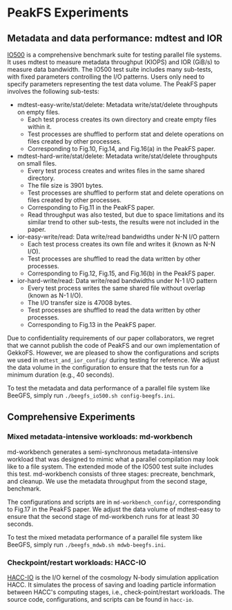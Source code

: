 # PeakFS Experiments

## Metadata and data performance: mdtest and IOR

[IO500](https://github.com/IO500/io500) is a comprehensive benchmark suite for testing parallel file systems. It uses mdtest to measure metadata throughput (KIOPS) and IOR (GiB/s) to measure data bandwidth. The IO500 test suite includes many sub-tests, with fixed parameters controlling the I/O patterns. Users only need to specify parameters representing the test data volume. The PeakFS paper involves the following sub-tests:

- mdtest-easy-write/stat/delete: Metadata write/stat/delete throughputs on empty files.
  - Each test process creates its own directory and create empty files within it.
  - Test processes are shuffled to perform stat and delete operations on files created by other processes.
  - Corresponding to Fig.10, Fig.14, and Fig.16(a) in the PeakFS paper.
- mdtest-hard-write/stat/delete: Metadata write/stat/delete throughputs on small files.
  - Every test process creates and writes files in the same shared directory.
  - The file size is 3901 bytes.
  - Test processes are shuffled to perform stat and delete operations on files created by other processes.
  - Corresponding to Fig.11 in the PeakFS paper.
  - Read throughput was also tested, but due to space limitations and its similar trend to other sub-tests, the results were not included in the paper.
- ior-easy-write/read: Data write/read bandwidths under N-N I/O pattern
  - Each test process creates its own file and writes it (known as N-N I/O).
  - Test processes are shuffled to read the data written by other processes.
  - Corresponding to Fig.12, Fig.15, and Fig.16(b) in the PeakFS paper.
- ior-hard-write/read: Data write/read bandwidths under N-1 I/O pattern
  - Every test process writes the same shared file without overlap (known as N-1 I/O).
  - The I/O transfer size is 47008 bytes.
  - Test processes are shuffled to read the data written by other processes.
  - Corresponding to Fig.13 in the PeakFS paper.

Due to confidentiality requirements of our paper collaborators, we regret that we cannot publish the code of PeakFS and our own implementation of GekkoFS. However, we are pleased to show the configurations and scripts we used in `mdtest_and_ior_config/` during testing for reference. We adjust the data volume in the configuration to ensure that the tests run for a minimum duration (e.g., 40 seconds). 

To test the metadata and data performance of a parallel file system like BeeGFS, simply run `./beegfs_io500.sh config-beegfs.ini`.

## Comprehensive Experiments

### Mixed metadata-intensive workloads: md-workbench

md-workbench generates a semi-synchronous metadata-intensive workload that was designed to mimic what a parallel compilation may look like to a file system. The extended mode of the IO500 test suite includes this test. md-workbench consists of three stages: precreate, benchmark, and cleanup. We use the metadata throughput from the second stage, benchmark.

The configurations and scripts are in `md-workbench_config/`, corresponding to Fig.17 in the PeakFS paper. We adjust the data volume of mdtest-easy to ensure that the second stage of md-workbench runs for at least 30 seconds.

To test the mixed metadata performance of a parallel file system like BeeGFS, simply run `./beegfs_mdwb.sh mdwb-beegfs.ini`.

### Checkpoint/restart workloads: HACC-IO

[HACC-IO](ttps://asc.llnl.gov/coral-benchmarks) is the I/O kernel of the cosmology N-body simulation application HACC. It simulates the process of saving and loading particle information between HACC's computing stages, i.e., check-point/restart workloads. The source code, configurations, and scripts can be found in `hacc-io`.